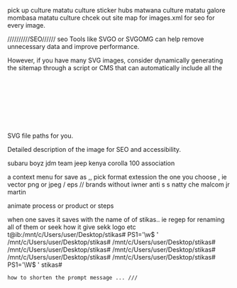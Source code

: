 

pick up culture
matatu culture
sticker hubs 
matwana culture 
matatu galore
mombasa matatu culture
chcek out site map for images.xml for seo for every image.


//////////SEO//////
seo
Tools like SVGO or SVGOMG can help remove unnecessary data and improve performance.

However, if you have many SVG images, consider dynamically generating the sitemap through a script or CMS that can automatically include all the SVG file paths for you.
<svg>
  <title>Descriptive Image Title</title>
  <desc>Detailed description of the image for SEO and accessibility.</desc>
  <!-- Image content -->
</svg>



subaru boyz 
jdm team
jeep kenya
corolla 100 association

a context menu for save as ,, pick format extession the one you choose , ie vector png or jpeg / eps //
brands without iwner
anti s s
natty
che
malcom
jr martin

animate process or product or steps

when one saves it saves with the name  of of stikas.. ie regep for renaming all of them or seek how it give sekk logo etc
t@ib:/mnt/c/Users/user/Desktop/stikas# PS1='\w\$ '
/mnt/c/Users/user/Desktop/stikas#
/mnt/c/Users/user/Desktop/stikas# 
/mnt/c/Users/user/Desktop/stikas# 
/mnt/c/Users/user/Desktop/stikas# 
/mnt/c/Users/user/Desktop/stikas# 
/mnt/c/Users/user/Desktop/stikas# PS1='\W\$ '
stikas# 
~~~~~~~
how to shorten the prompt message ... ///
~~~~~~~